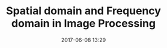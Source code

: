 ---
layout: "post"
title: "Spatial domain and Frequency domain in Image Processing"
date: "2017-06-08 13:29"
---